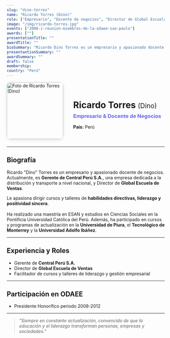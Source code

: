 ```yaml
---
slug: "dino-torres"
name: "Ricardo Torres (Dino)"
role: ["Empresario", "Docente de negocios", "Director de Global Escuela de Ventas", "Gerente de Central Perú S.A."]
image: "/img/ricardo-torres.jpg"
events: ["2008-i-reunion-miembros-de-la-odaee-sao-paulo"]
awards: [""]
presentationTitle: ""
awardTitle: ""
bioSummary: "Ricardo Dino Torres es un empresario y apasionado docente de negocios. Actualmente, es Gerente de Central Perú S.A., una empresa dedicada a la distribución y transporte a nivel nacional, y Director de Global Escuela de Ventas"
presentantionSummary: ""
awardSummary: ""
draft: false
membership: 
country: "Perú"
---
```


<div style="display:flex; align-items:center; gap:2rem; flex-wrap:wrap; margin-bottom:1.5rem;">
  <div>
    <img src="/img/ricardo-torres.jpg" alt="Foto de Ricardo Torres (Dino)" style="width:180px; border-radius:12px; box-shadow:0 2px 10px #0002;">
  </div>
  <div>
    <h1 style="margin-bottom:0.3em;">Ricardo Torres <span style="font-weight:400; font-size:0.75em;">(Dino)</span></h1>
    <h3 style="margin-top:0; color:#6366f1;">Empresario &amp; Docente de Negocios</h3>
    <p><strong>País:</strong> Perú</p>
  </div>
</div>

---

## Biografía

Ricardo "Dino" Torres es un empresario y apasionado docente de negocios. Actualmente, es **Gerente de Central Perú S.A.**, una empresa dedicada a la distribución y transporte a nivel nacional, y Director de **Global Escuela de Ventas**.

Le apasiona dirigir cursos y talleres de **habilidades directivas, liderazgo y positividad sincera**.  
<br>
Ha realizado una maestría en ESAN y estudios en Ciencias Sociales en la Pontificia Universidad Católica del Perú. Además, ha participado en cursos y programas de actualización en la **Universidad de Piura**, el **Tecnológico de Monterrey** y la **Universidad Adolfo Ibáñez**.

---

## Experiencia y Roles

- Gerente de **Central Perú S.A.**
- Director de **Global Escuela de Ventas**
- Facilitador de cursos y talleres de liderazgo y gestión empresarial

---

## Participación en ODAEE

- Presidente Honorífico periodo 2008-2012

---

> _"Siempre en constante actualización, convencido de que la educación y el liderazgo transforman personas, empresas y sociedades."_


